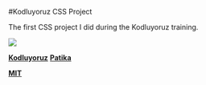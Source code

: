 #Kodluyoruz CSS Project

The first CSS project I did during the Kodluyoruz training.

![](https://github.com/altankurt/kodluyoruz-projects/blob/main/CSS/css-odev1/video/project.gif)


**[Kodluyoruz](https://www.kodluyoruz.org/)**
**[Patika](https://app.patika.dev/)**

**[MIT](https://choosealicense.com/licenses/mit/)**
